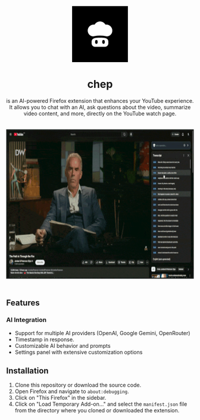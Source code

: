 <div align="center">
  <img src="./assets/logo-main.png" alt="There You Go Logo" width="150"/>
  <h1>chep</h1>
  <p>
is an AI-powered Firefox extension that enhances your YouTube experience. It allows you to chat with an AI, ask questions about the video, summarize video content, and more, directly on the YouTube watch page.
  </p>
</div>

  <img src="/assets/chep-demo.gif" alt="chep-demo" style="height: 400px; width: 100%; margin: 20px 0;"/>







## Features

### AI Integration
- Support for multiple AI providers (OpenAI, Google Gemini, OpenRouter)
- Timestamp in response.
- Customizable AI behavior and prompts
- Settings panel with extensive customization options

## Installation

1.  Clone this repository or download the source code.
2.  Open Firefox and navigate to `about:debugging`.
3.  Click on "This Firefox" in the sidebar.
4.  Click on "Load Temporary Add-on..." and select the `manifest.json` file from the directory where you cloned or downloaded the extension.
